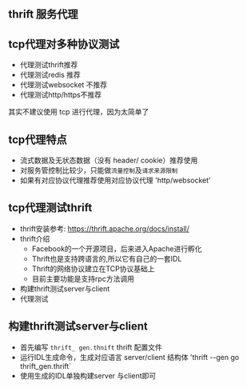 ## thrift 服务代理

## tcp代理对多种协议测试
- 代理测试thrift推荐
- 代理测试redis 推荐
- 代理测试websocket 不推荐
- 代理测试http/https不推荐

其实不建议使用 tcp 进行代理，因为太简单了

## tcp代理特点
- 流式数据及无状态数据（没有 header/ cookie）推荐使用
- 对服务管控制比较少，只能做`流量控制`及`请求来源限制`
- 如果有对应协议代理推荐使用对应协议代理 'http/websocket' 

## tcp代理测试thrift
- thrift安装参考: https://thrift.apache.org/docs/install/
- thrift介绍
    - Facebook的一个开源项目，后来进入Apache进行孵化
    - Thrift也是支持跨语言的,所以它有自己的一套IDL
    - Thrift的网络协议建立在TCP协议基础上
    - 目前主要功能是支持rpc方法调用
- 构建thrift测试server与client
- 代理测试


## 构建thrift测试server与client
- 首先编写 `thrift_ gen.thnift` thrift 配置文件
- 运行IDL生成命令，生成对应语言 server/client 结构体
    'thrift --gen go thrift_gen.thrift` 
- 使用生成的IDL单独构建server 与client即可
